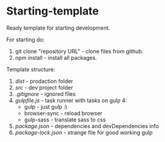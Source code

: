 # Starting-template

Ready template for starting development.   

For starting do:
1. git clone "repository URL" - clone files from github.
2. npm install - install all packages.

Template structure:
1. *dist* - prodaction folder
2. *src* - dev project folder
3. *.gitignore* - ignored files
4. *gulpfile.js* - task runner with tasks on gulp 4:
    - gulp - just gulp :)
    - browser-sync - reload browser
    - gulp-sass - translate sass to css
5. *package.json* - dependencies and devDependencies info
6. *package-lock.json* - strange file for good working gulp
